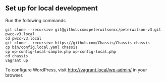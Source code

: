 ## Set up for local development

Run the following commands

	git clone --recursive git@github.com:peterwilsoncc/peterwilson-v3.git pwcc-v3.local
	cd pwcc-v3.local
	git clone --recursive https://github.com/Chassis/Chassis chassis
	cp bin/config.local.yaml chassis
	cp wp-config-local-sample.php wp-config-local.php
	cd chassis
	vagrant up

To configure WordPress, visit http://vagrant.local/wp-admin/ in your browser.
